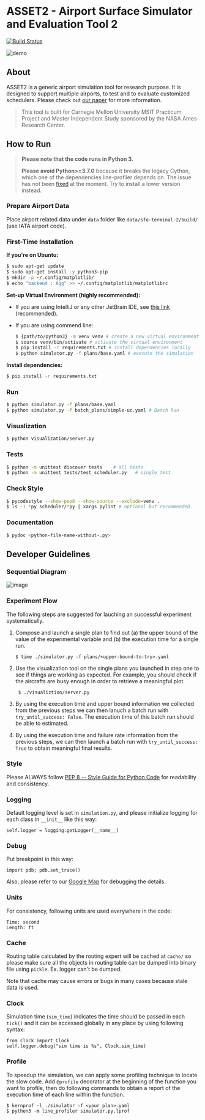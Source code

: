 # ASSET2 - Airport Surface Simulator and Evaluation Tool 2

[![Build Status](https://travis-ci.com/nasa-airport/airport-simulation.svg?branch=master)](https://travis-ci.com/nasa-airport/airport-simulation)

![demo](https://user-images.githubusercontent.com/7262715/45591580-ef937f80-b90b-11e8-9c15-a596be0bd283.gif)


## About

ASSET2 is a generic airport simulation tool for research purpose. It is designed to support multiple airports, to test and to evaluate customized schedulers. Please check out [our paper](https://drive.google.com/file/d/0B8ck8iyI0dnfSEtUSDl3SjBiYXgwdXpOWERvaWMzZ1NtV3A0/view?usp=sharing) for more information.

> This tool is built for Carnegie Mellon University MSIT Practicum Project and Master Independent Study sponsored by the NASA Ames Research Center.


## How to Run

> **Please note that the code runs in Python 3.** 
>
> **Please avoid Python>=3.7.0** because it breaks the legacy Cython, which one of the dependencies line-profiler depends on. The issue has not been [fixed](https://github.com/rkern/line_profiler/issues) at the moment. Try to install a lower version instead.

### Prepare Airport Data

Place airport related data under `data` folder like `data/sfo-terminal-2/build/` (use IATA airport code).

### First-Time Installation
**If you're on Ubuntu:**

```sh
$ sudo apt-get update
$ sudo apt-get install -y python3-pip
$ mkdir -p ~/.config/matplotlib/
$ echo "backend : Agg" >> ~/.config/matplotlib/matplotlibrc
```

**Set-up Virtual Environment (highly recommended):**

 - If you are using IntelliJ or any other JetBrain IDE, see [this link](https://www.jetbrains.com/help/idea/creating-virtual-environment.html) (recommended).

 - If you are using commend line:
 
    ```sh
    $ {path/to/python3} -m venv venv # create a new virtual environment
    $ source venv/bin/activate # activate the virtual environment
    $ pip install -r requirements.txt # install dependencies locally
    $ python simulator.py -f plans/base.yaml # execute the simulation
    ```

**Install dependencies:**

```sh
$ pip install -r requirements.txt
```

### Run
```sh
$ python simulator.py -f plans/base.yaml
$ python simulator.py -f batch_plans/simple-uc.yaml # Batch Run
```

### Visualization
```sh
$ python visualization/server.py
```

### Tests
```sh
$ python -m unittest discover tests    # all tests
$ python -m unittest tests/test_scheduler.py   # single test
```

### Check Style
```sh
$ pycodestyle --show-pep8 --show-source --exclude=venv .
$ ls -1 *py scheduler/*py | xargs pylint # optional but recommended
```

### Documentation
```sh
$ pydoc <python-file-name-without-.py>
```

## Developer Guidelines

### Sequential Diagram

![image](https://user-images.githubusercontent.com/7262715/45591601-63358c80-b90c-11e8-809c-54c3446258fa.png)


### Experiment Flow

The following steps are suggested for lauching an successful experiment
systematically.

1. Compose and launch a single plan to find out (a) the upper bound of the
   value of the experimental variable and (b) the execution time for a single
   run.

    ```
    $ time ./simulator.py -f plans/<upper-bound-to-try>.yaml
    ```

2. Use the visualization tool on the single plans you launched in step one to
   see if things are working as expected. For example, you should check if the
   aircrafts are busy enough in order to retrieve a meaningful plot.

   ```
    $ ./visualiztion/server.py
   ```

3. By using the execution time and upper bound information we collected from
   the previous steps we can then lanuch a batch run with
   `try_until_success: False`. The execution time of this batch run should be
   able to estimated.

4. By using the execution time and failure rate information from the previous
   steps, we can then launch a batch run with `try_until_success: True` to
   obtain meaningful final results.

### Style

Please ALWAYS follow [PEP 8 -- Style Guide for Python Code](https://www.python.org/dev/peps/pep-0008/) for readability and consistency.

### Logging

Default logging level is set in `simulation.py`, and please initialize logging
for each class in `__init__` like this way:

    self.logger = logging.getLogger(__name__)

### Debug

Put breakpoint in this way:

    import pdb; pdb.set_trace()

Also, please refer to our [Google Map](https://drive.google.com/open?id=1votbJbKKRUF5gDumno4GXOxVLAE&usp=sharing) for debugging the details.

### Units

For consistency, following units are used everywhere in the code:

    Time: second
    Length: ft

### Cache

Routing table calculated by the routing expert will be cached at `cache/` so
please make sure all the objects in routing table can be dumped into binary
file using `pickle`. Ex. logger can't be dumped.

Note that cache may cause errors or bugs in many cases because stale data is used.

### Clock

Simulation time (`sim_time`) indicates the time should be passed in each
`tick()` and it can be accessed globally in any place by using following
syntax:

    from clock import Clock
    self.logger.debug("sim time is %s", Clock.sim_time)

### Profile

To speedup the simulation, we can apply some profiling technique to locate the
slow code. Add `@profile` decorator at the beginning of the function you want to
profile, then do following commands to obtain a report of the execution time of
each line within the function.

    $ kernprof -l ./simulator -f <your_plan>.yaml
    $ python3 -m line_profiler simulator.py.lprof
